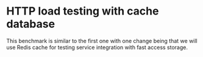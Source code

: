 # HTTP load testing with cache database

This benchmark is similar to the first one with one change being that we will use Redis cache
for testing service integration with fast access storage.

